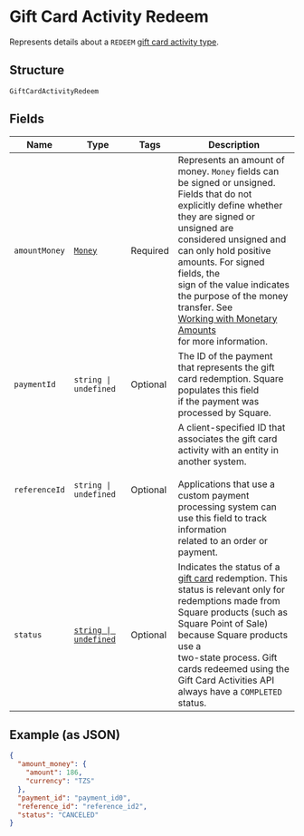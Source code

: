 
# Gift Card Activity Redeem

Represents details about a `REDEEM` [gift card activity type](../../doc/models/gift-card-activity-type.md).

## Structure

`GiftCardActivityRedeem`

## Fields

| Name | Type | Tags | Description |
|  --- | --- | --- | --- |
| `amountMoney` | [`Money`](../../doc/models/money.md) | Required | Represents an amount of money. `Money` fields can be signed or unsigned.<br>Fields that do not explicitly define whether they are signed or unsigned are<br>considered unsigned and can only hold positive amounts. For signed fields, the<br>sign of the value indicates the purpose of the money transfer. See<br>[Working with Monetary Amounts](https://developer.squareup.com/docs/build-basics/working-with-monetary-amounts)<br>for more information. |
| `paymentId` | `string \| undefined` | Optional | The ID of the payment that represents the gift card redemption. Square populates this field<br>if the payment was processed by Square. |
| `referenceId` | `string \| undefined` | Optional | A client-specified ID that associates the gift card activity with an entity in another system.<br><br>Applications that use a custom payment processing system can use this field to track information<br>related to an order or payment. |
| `status` | [`string \| undefined`](../../doc/models/gift-card-activity-redeem-status.md) | Optional | Indicates the status of a [gift card](../../doc/models/gift-card.md) redemption. This status is relevant only for<br>redemptions made from Square products (such as Square Point of Sale) because Square products use a<br>two-state process. Gift cards redeemed using the Gift Card Activities API always have a `COMPLETED` status. |

## Example (as JSON)

```json
{
  "amount_money": {
    "amount": 186,
    "currency": "TZS"
  },
  "payment_id": "payment_id0",
  "reference_id": "reference_id2",
  "status": "CANCELED"
}
```

